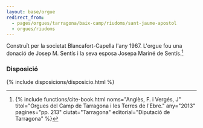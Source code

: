 ```yaml
---
layout: base/orgue
redirect_from:
  - pages/orgues/tarragona/baix-camp/riudoms/sant-jaume-apostol
  - orgues/riudoms
---
```


Construït per la societat Blancafort-Capella l'any 1967. L'orgue fou una donació de Josep M. Sentís i la seva esposa
Josepa Mariné de Sentís.[^1]

[^1]: {% include functions/cite-book.html noms="Anglès, F. i Vergés, J"
titol="Orgues del Camp de Tarragona i les Terres de l'Ebre."
any="2013" pagines="pp. 213" ciutat="Tarragona" editorial="Diputació de Tarragona" %}

### Disposició

{% include disposicions/disposicio.html %}
